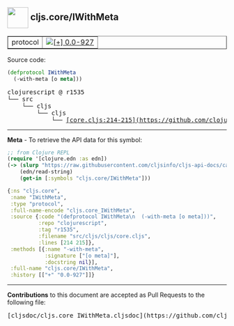 ## <img width="48px" valign="middle" src="http://i.imgur.com/Hi20huC.png"> cljs.core/IWithMeta

 <table border="1">
<tr>

<td>protocol</td>
<td><a href="https://github.com/cljsinfo/cljs-api-docs/tree/0.0-927"><img valign="middle" alt="[+] 0.0-927" src="https://img.shields.io/badge/+-0.0--927-lightgrey.svg"></a> </td>
</tr>
</table>






Source code:

```clj
(defprotocol IWithMeta
  (-with-meta [o meta]))
```

 <pre>
clojurescript @ r1535
└── src
    └── cljs
        └── cljs
            └── <ins>[core.cljs:214-215](https://github.com/clojure/clojurescript/blob/r1535/src/cljs/cljs/core.cljs#L214-L215)</ins>
</pre>


---

__Meta__ - To retrieve the API data for this symbol:

```clj
;; from Clojure REPL
(require '[clojure.edn :as edn])
(-> (slurp "https://raw.githubusercontent.com/cljsinfo/cljs-api-docs/catalog/cljs-api.edn")
    (edn/read-string)
    (get-in [:symbols "cljs.core/IWithMeta"]))
```

```clj
{:ns "cljs.core",
 :name "IWithMeta",
 :type "protocol",
 :full-name-encode "cljs.core_IWithMeta",
 :source {:code "(defprotocol IWithMeta\n  (-with-meta [o meta]))",
          :repo "clojurescript",
          :tag "r1535",
          :filename "src/cljs/cljs/core.cljs",
          :lines [214 215]},
 :methods [{:name "-with-meta",
            :signature ["[o meta]"],
            :docstring nil}],
 :full-name "cljs.core/IWithMeta",
 :history [["+" "0.0-927"]]}

```

---

__Contributions__ to this document are accepted as Pull Requests to the following file:

 <pre>
[cljsdoc/cljs.core_IWithMeta.cljsdoc](https://github.com/cljsinfo/cljs-api-docs/blob/master/cljsdoc/cljs.core_IWithMeta.cljsdoc)
</pre>

